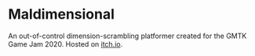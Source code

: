 # Maldimensional

An out-of-control dimension-scrambling platformer created for the GMTK Game Jam 2020. Hosted on [itch.io](https://zteen.itch.io/maldimensional).
